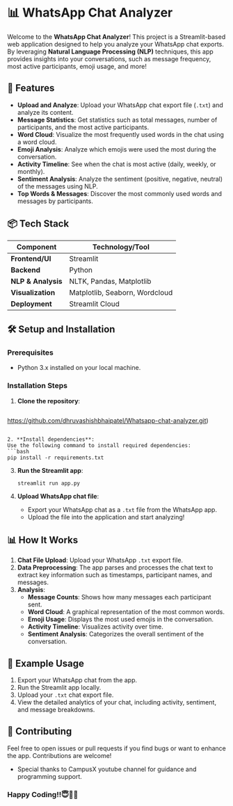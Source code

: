 # 📊 WhatsApp Chat Analyzer

Welcome to the **WhatsApp Chat Analyzer**! This project is a Streamlit-based web application designed to help you analyze your WhatsApp chat exports. By leveraging **Natural Language Processing (NLP)** techniques, this app provides insights into your conversations, such as message frequency, most active participants, emoji usage, and more!

## 🚀 Features

- **Upload and Analyze**: Upload your WhatsApp chat export file (`.txt`) and analyze its content.
- **Message Statistics**: Get statistics such as total messages, number of participants, and the most active participants.
- **Word Cloud**: Visualize the most frequently used words in the chat using a word cloud.
- **Emoji Analysis**: Analyze which emojis were used the most during the conversation.
- **Activity Timeline**: See when the chat is most active (daily, weekly, or monthly).
- **Sentiment Analysis**: Analyze the sentiment (positive, negative, neutral) of the messages using NLP.
- **Top Words & Messages**: Discover the most commonly used words and messages by participants.

## 📦 Tech Stack

| Component              | Technology/Tool          |
|------------------------|--------------------------|
| **Frontend/UI**         | Streamlit                |
| **Backend**             | Python                   |
| **NLP & Analysis**      | NLTK, Pandas, Matplotlib  |
| **Visualization**       | Matplotlib, Seaborn, Wordcloud |
| **Deployment**          | Streamlit Cloud           |

## 🛠️ Setup and Installation

### Prerequisites
- Python 3.x installed on your local machine.

### Installation Steps

1. **Clone the repository**:
   ```bash
https://github.com/dhruvashishbhaipatel/Whatsapp-chat-analyzer.git)
   ```

2. **Install dependencies**:
   Use the following command to install required dependencies:
   ```bash
   pip install -r requirements.txt
   ```

3. **Run the Streamlit app**:
   ```bash
   streamlit run app.py
   ```

4. **Upload WhatsApp chat file**:
   - Export your WhatsApp chat as a `.txt` file from the WhatsApp app.
   - Upload the file into the application and start analyzing!

## 📊 How It Works

1. **Chat File Upload**: Upload your WhatsApp `.txt` export file.
2. **Data Preprocessing**: The app parses and processes the chat text to extract key information such as timestamps, participant names, and messages.
3. **Analysis**:
   - **Message Counts**: Shows how many messages each participant sent.
   - **Word Cloud**: A graphical representation of the most common words.
   - **Emoji Usage**: Displays the most used emojis in the conversation.
   - **Activity Timeline**: Visualizes activity over time.
   - **Sentiment Analysis**: Categorizes the overall sentiment of the conversation.

## 📝 Example Usage

1. Export your WhatsApp chat from the app.
2. Run the Streamlit app locally.
3. Upload your `.txt` chat export file.
4. View the detailed analytics of your chat, including activity, sentiment, and message breakdowns.

## 🌟 Contributing

Feel free to open issues or pull requests if you find bugs or want to enhance the app. Contributions are welcome!




- Special thanks to CampusX youtube channel for guidance and programming support.

### Happy Coding!!😇✌🏻
